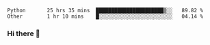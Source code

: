 <!--START_SECTION:waka-->

```text
Python       25 hrs 35 mins  ██████████████████████▒░░   89.82 %
Other        1 hr 10 mins    █░░░░░░░░░░░░░░░░░░░░░░░░   04.14 %
```

<!--END_SECTION:waka-->

### Hi there 👋

<!--
**DnC275/DnC275** is a ✨ _special_ ✨ repository because its `README.md` (this file) appears on your GitHub profile.

Here are some ideas to get you started:

- 🔭 I’m currently working on ...
- 🌱 I’m currently learning ...
- 👯 I’m looking to collaborate on ...
- 🤔 I’m looking for help with ...
- 💬 Ask me about ...
- 📫 How to reach me: ...
- 😄 Pronouns: ...
- ⚡ Fun fact: ...
-->
